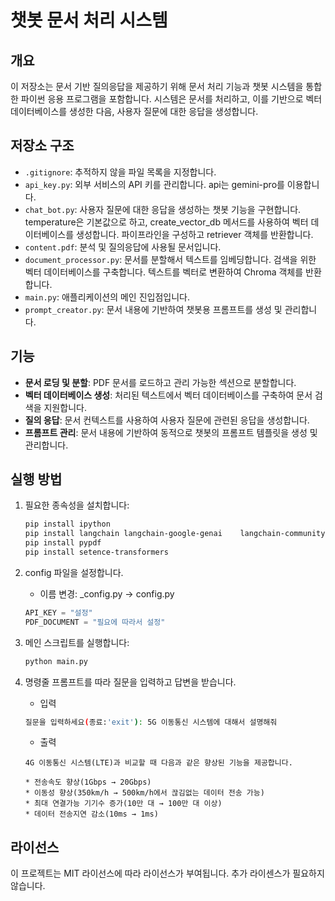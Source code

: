 
# 챗봇 문서 처리 시스템

## 개요
이 저장소는 문서 기반 질의응답을 제공하기 위해 문서 처리 기능과 챗봇 시스템을 통합한 파이썬 응용 프로그램을 포함합니다. 시스템은 문서를 처리하고, 이를 기반으로 벡터 데이터베이스를 생성한 다음, 사용자 질문에 대한 응답을 생성합니다.

## 저장소 구조
- `.gitignore`: 추적하지 않을 파일 목록을 지정합니다.
- `api_key.py`: 외부 서비스의 API 키를 관리합니다. api는 gemini-pro를 이용합니다.
- `chat_bot.py`: 사용자 질문에 대한 응답을 생성하는 챗봇 기능을 구현합니다. temperature은 기본값으로 하고, create_vector_db 메서드를 사용하여 벡터 데이터베이스를 생성합니다. 파이프라인을 구성하고 retriever 객체를 반환합니다.
- `content.pdf`: 분석 및 질의응답에 사용될 문서입니다.
- `document_processor.py`: 문서를 분할해서 텍스트를 임베딩합니다. 검색을 위한 벡터 데이터베이스를 구축합니다. 텍스트를 벡터로 변환하여 Chroma 객체를 반환합니다.
- `main.py`: 애플리케이션의 메인 진입점입니다. 
- `prompt_creator.py`: 문서 내용에 기반하여 챗봇용 프롬프트를 생성 및 관리합니다.

## 기능
- **문서 로딩 및 분할**: PDF 문서를 로드하고 관리 가능한 섹션으로 분할합니다.
- **벡터 데이터베이스 생성**: 처리된 텍스트에서 벡터 데이터베이스를 구축하여 문서 검색을 지원합니다.
- **질의 응답**: 문서 컨텍스트를 사용하여 사용자 질문에 관련된 응답을 생성합니다.
- **프롬프트 관리**: 문서 내용에 기반하여 동적으로 챗봇의 프롬프트 템플릿을 생성 및 관리합니다.

## 실행 방법
1. 필요한 종속성을 설치합니다:
   ```bash
   pip install ipython
   pip install langchain langchain-google-genai    langchain-community langchainhub langchain-chroma bs4
   pip install pypdf
   pip install setence-transformers
   ```
2. config 파일을 설정합니다.
   - 이름 변경: _config.py -> config.py
   ```py
   API_KEY = "설정"
   PDF_DOCUMENT = "필요에 따라서 설정"
   ```
3. 메인 스크립트를 실행합니다:
   ```bash
   python main.py
   ```
4. 명령줄 프롬프트를 따라 질문을 입력하고 답변을 받습니다.
   - 입력
   ```bash
   질문을 입력하세요(종료:'exit'): 5G 이동통신 시스템에 대해서 설명해줘
   ```
   
   - 출력
   ```
   4G 이동통신 시스템(LTE)과 비교할 때 다음과 같은 향상된 기능을 제공합니다.

   * 전송속도 향상(1Gbps → 20Gbps)
   * 이동성 향상(350km/h → 500km/h에서 끊김없는 데이터 전송 가능)
   * 최대 연결가능 기기수 증가(10만 대 → 100만 대 이상)
   * 데이터 전송지연 감소(10ms → 1ms)
   ```

## 라이선스
이 프로젝트는 MIT 라이선스에 따라 라이선스가 부여됩니다. 추가 라이센스가 필요하지 
않습니다.